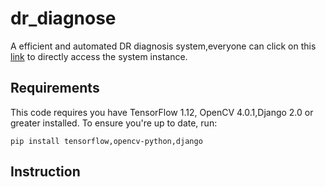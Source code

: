 # dr_diagnose
A efficient and automated DR diagnosis system,everyone can click on this [link](http://116.85.8.76:8000/main.html) to directly access the system instance.

## Requirements 
This code requires you have TensorFlow 1.12, OpenCV 4.0.1,Django 2.0 or greater installed. To ensure you're up to date, run:   
    
    pip install tensorflow,opencv-python,django

## Instruction

